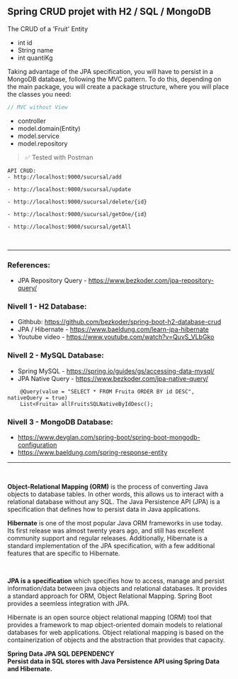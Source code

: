 
## Spring CRUD projet with H2 / SQL / MongoDB

The CRUD of a 'Fruit' Entity
- int id
- String name
- int quantiKg 

Taking advantage of the JPA specification, you will have to persist in a MongoDB database, following the MVC pattern. To do this, depending on the main package, you will create a package structure, where you will place the classes you need:

```java
// MVC without View
```

- controller
- model.domain(Entity)
- model.service
- model.repository

> ✅ Tested with Postman

```
API CRUD:
- http://localhost:9000/sucursal/add

- http://localhost:9000/sucursal/update

- http://localhost:9000/sucursal/delete/{id}

- http://localhost:9000/sucursal/getOne/{id}

- http://localhost:9000/sucursal/getAll

 ```

<br>
<hr>

### References:

- JPA Repository Query -  https://www.bezkoder.com/jpa-repository-query/
### Nivell 1 - H2 Database:
- Githbub: https://github.com/bezkoder/spring-boot-h2-database-crud
- JPA / Hibernate - https://www.baeldung.com/learn-jpa-hibernate
- Youtube video - https://www.youtube.com/watch?v=QuvS_VLbGko
### Nivell 2 - MySQL Database:
- Spring MySQL - https://spring.io/guides/gs/accessing-data-mysql/
- JPA Native Query - https://www.bezkoder.com/jpa-native-query/
```//NATIVE SQL Query
    @Query(value = "SELECT * FROM Fruita ORDER BY id DESC", nativeQuery = true)
    List<Fruita> allFruitsSQLNativeByIdDesc();
```
### Nivell 3 - MongoDB Database:
- https://www.devglan.com/spring-boot/spring-boot-mongodb-configuration
- https://www.baeldung.com/spring-response-entity
<hr>
<br>

**Object-Relational Mapping (ORM)** is the process of converting Java objects to database tables. In other words, this allows us to interact with a relational database without any SQL. The Java Persistence API (JPA) is a specification that defines how to persist data in Java applications. 

**Hibernate** is one of the most popular Java ORM frameworks in use today. Its first release was almost twenty years ago, and still has excellent community support and regular releases. Additionally, Hibernate is a standard implementation of the JPA specification, with a few additional features that are specific to Hibernate.

<br>

**JPA is a specification** which specifies how to access, manage and persist information/data between java objects and relational databases. It provides a standard approach for ORM, Object Relational Mapping. Spring Boot provides a seemless integration with JPA.

<p>Hibernate is an open source object relational mapping (ORM) tool that provides a framework to map object-oriented domain models to relational databases for web applications. Object relational mapping is based on the containerization of objects and the abstraction that provides that capacity.</p>
<p><b>Spring Data JPA SQL DEPENDENCY <br>
Persist data in SQL stores with Java Persistence API using Spring Data and Hibernate.</b></p>
